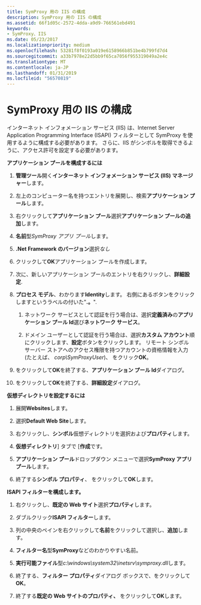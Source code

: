 ```yaml
---
title: SymProxy 用の IIS の構成
description: SymProxy 用の IIS の構成
ms.assetid: 66f1d05c-2572-4dda-a9d9-766561ebd491
keywords:
- SymProxy、IIS
ms.date: 05/23/2017
ms.localizationpriority: medium
ms.openlocfilehash: 53281f8f0193a019e6158966b851be4b799fd7d4
ms.sourcegitcommit: a33b7978e22d5bb9f65ca7056f955319049a2e4c
ms.translationtype: MT
ms.contentlocale: ja-JP
ms.lasthandoff: 01/31/2019
ms.locfileid: "56570819"
---
```

# <a name="configuring-iis-for-symproxy"></a>SymProxy 用の IIS の構成


インターネット インフォメーション サービス (IIS) は、Internet Server Application Programming Interface (ISAPI) フィルターとして SymProxy を使用するように構成する必要があります。 さらに、IIS がシンボルを取得できるように、アクセス許可を設定する必要があります。

**アプリケーション プールを構成するには**

1.  **管理ツール**開く**インターネット インフォメーション サービス (IIS) マネージャー**します。

2.  左上のコンピューター名を持つエントリを展開し、検索**アプリケーション プール**します。

3.  右クリックして**アプリケーション プール**選択**アプリケーション プールの追加**します。

4.  **名前**型*SymProxy アプリ プール*します。

5.  **.Net Framework のバージョン**選択*なし*

6.  クリックして**OK**アプリケーション プールを作成します。

7.  次に、新しいアプリケーション プールのエントリを右クリックし、**詳細設定**.

8.  **プロセス モデル**、わかります**Identity**します。 右側にあるボタンをクリックしますというラベルの付いた"**.。**".

    1.  ネットワーク サービスとして認証を行う場合は、選択**定義済み**の**アプリケーション プール Id**選び**ネットワーク サービス**。

    2.  ドメイン ユーザーとして認証を行う場合は、選択**カスタム アカウント**順にクリックします、**設定**ボタンをクリックします。 リモート シンボル サーバー ストアへのアクセス権限を持つアカウントの資格情報を入力 (たとえば、 *corp\\SymProxyUser*)、 をクリック**OK**。

9.  をクリックして**OK**を終了する、**アプリケーション プール Id**ダイアログ。

10. をクリックして**OK**を終了する、**詳細設定**ダイアログ。

**仮想ディレクトリを設定するには**

1.  展開**Websites**します。

2.  選択**Default Web Site**します。

3.  右クリックし、**シンボル**仮想ディレクトリを選択および**プロパティ**します。

4.  **仮想ディレクトリ**] タブで [**作成**です。

5.  **アプリケーション プール**ドロップダウン メニューで選択**SymProxy アプリ プール**します。

6.  終了する**シンボル プロパティ**、 をクリックして**OK**します。

**ISAPI フィルターを構成します。**

1.  右クリックし、**既定の Web サイト**選択**プロパティ**します。

2.  ダブルクリック**ISAPI フィルター**します。

3.  列の中央のペインを右クリックして**名前**をクリックして選択し、**追加**します。

4.  **フィルター名**型**SymProxy**などのわかりやすい名前。

5.  **実行可能ファイル**型*c:\\windows\\system32\\inetsrv\\symproxy.dll*します。

6.  終了する、**フィルター プロパティ**ダイアログ ボックスで、をクリックして**OK**。

7.  終了する**既定の Web サイトのプロパティ、**  をクリックして**OK**します。

 

 





